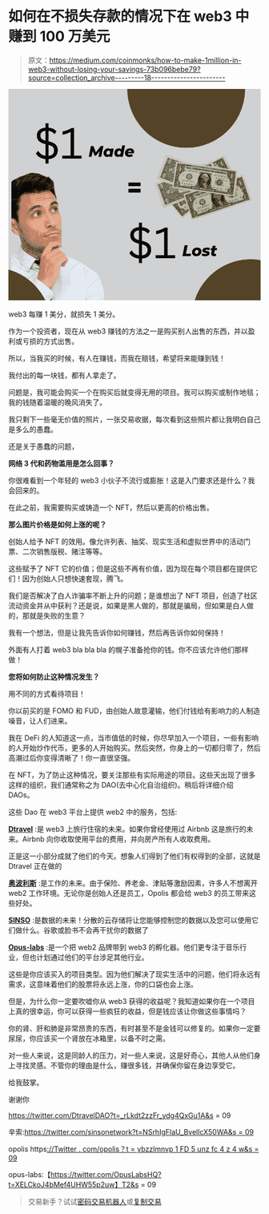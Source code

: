 # 如何在不损失存款的情况下在 web3 中赚到 100 万美元

> 原文：<https://medium.com/coinmonks/how-to-make-1million-in-web3-without-losing-your-savings-73b096bebe79?source=collection_archive---------18----------------------->

![](img/0b29c990adf1c89d8e2e642e365a34db.png)

web3 每赚 1 美分，就损失 1 美分。

作为一个投资者，现在从 web3 赚钱的方法之一是购买别人出售的东西，并以盈利或亏损的方式出售。

所以，当我买的时候，有人在赚钱，而我在赔钱，希望将来能赚到钱！

我付出的每一块钱，都有人拿走了。

问题是，我可能会购买一个在购买后就变得无用的项目。我可以购买或制作地毯；我的钱随着温暖的晚风消失了。

我只剩下一些毫无价值的照片，一张交易收据，每次看到这些照片都让我明白自己是多么的愚蠢。

还是关于愚蠢的问题，

**网络 3 代和药物滥用是怎么回事？**

你很难看到一个年轻的 web3 小伙子不流行或膨胀！这是入门要求还是什么？我会回来的。

在此之前，我需要购买或铸造一个 NFT，然后以更高的价格出售。

**那么图片价格是如何上涨的呢？**

创始人给予 NFT 的效用。像允许列表、抽奖、现实生活和虚拟世界中的活动门票、二次销售版税、赌注等等。

这些赋予了 NFT 它的价值；但是这些不再有价值，因为现在每个项目都在提供它们！因为创始人只想快速套现，腾飞。

我们是否解决了白人诈骗率不断上升的问题；是谁想出了 NFT 项目，创造了社区流动资金并从中获利？还是说，如果是黑人做的，那就是骗局，但如果是白人做的，那就是失败的生意？

我有一个想法，但是让我先告诉你如何赚钱，然后再告诉你如何保持！

外面有人打着 web3 bla bla bla 的幌子准备抢你的钱。你不应该允许他们那样做！

**您将如何防止这种情况发生？**

用不同的方式看待项目！

你以前买的是 FOMO 和 FUD，由创始人故意灌输，他们付钱给有影响力的人制造噪音，让人们进来。

我在 DeFi 的人知道这一点，当市值低的时候，你尽早加入一个项目，一些有影响的人开始炒作代币，更多的人开始购买。然后突然，你身上的一切都归零了，然后高潮过后你变得清晰了！你一直很坚强。

在 NFT，为了防止这种情况，要关注那些有实际用途的项目。这些天出现了很多这样的组织，我们通常称之为 DAO(去中心化自治组织)。稍后将详细介绍 DAOs。

这些 Dao 在 web3 平台上提供 web2 中的服务，包括:

[**Dtravel**](https://twitter.com/DtravelDAO?t=_rLkdt2zzFr_ydg4QxGu1A&s=09) :是 web3 上旅行住宿的未来。如果你曾经使用过 Airbnb 这是旅行的未来。Airbnb 向你收取使用平台的费用，并向房产所有人收取费用。

正是这一小部分成就了他们的今天。想象人们得到了他们有权得到的全部，这就是 Dtravel 正在做的

[**奥波利斯**](https://twitter.com/opolis?t=YbZZlMnvP1fD5UNZFc4z4w&s=09) :是工作的未来。由于保险、养老金、津贴等激励因素，许多人不想离开 web2 工作环境。无论你是创始人还是员工，Opolis 都会给 web3 的员工带来这些好处。

[**SINSO**](https://twitter.com/sinsonetwork?t=NSrhIgFIaU_BvellcX50WA&s=09) :是数据的未来！分散的云存储将让您能够控制您的数据以及您可以使用它们做什么。谷歌或脸书不会再干扰你的数据了

[**Opus-labs**](https://twitter.com/OpusLabsHQ?t=XELCkoJ4bMef4UHW55p2uw&s=09) :是一个把 web2 品牌带到 web3 的孵化器。他们更专注于音乐行业，但也计划通过他们的平台涉足其他行业。

这些是你应该买入的项目类型。因为他们解决了现实生活中的问题，他们将永远有需求，这意味着他们的股票将永远上涨，你的口袋也会上涨。

但是，为什么你一定要吹嘘你从 web3 获得的收益呢？我知道如果你在一个项目上真的很幸运，你可以获得一些疯狂的收益，但是钱应该让你做这些事情吗？

你的肾、肝和肺是非常昂贵的东西，有时甚至不是金钱可以修复的。如果你一定要尿尿，你应该买一个肾放在冰箱里，以备不时之需。

对一些人来说，这是同龄人的压力，对一些人来说，这是好奇心，其他人从他们身上寻找灵感。不管你的理由是什么，赚很多钱，并确保你留在身边享受它。

给我鼓掌。

谢谢你

https://twitter.com/DtravelDAO?t=_rLkdt2zzFr_ydg4QxGu1A&s = 09

辛索:[https://twitter.com/sinsonetwork?t=NSrhIgFIaU_BvellcX50WA&s = 09](https://twitter.com/sinsonetwork?t=NSrhIgFIaU_BvellcX50WA&s=09)

opolis https[://Twitter . com/opolis？t = ybzzlmnvp 1 FD 5 unz fc 4 z 4 w&s = 09](https://twitter.com/opolis?t=YbZZlMnvP1fD5UNZFc4z4w&s=09)

opus-labs:【https://twitter.com/OpusLabsHQ?t=XELCkoJ4bMef4UHW55p2uw】T2&s = 09

> 交易新手？试试[密码交易机器人](/coinmonks/crypto-trading-bot-c2ffce8acb2a)或[复制交易](/coinmonks/top-10-crypto-copy-trading-platforms-for-beginners-d0c37c7d698c)